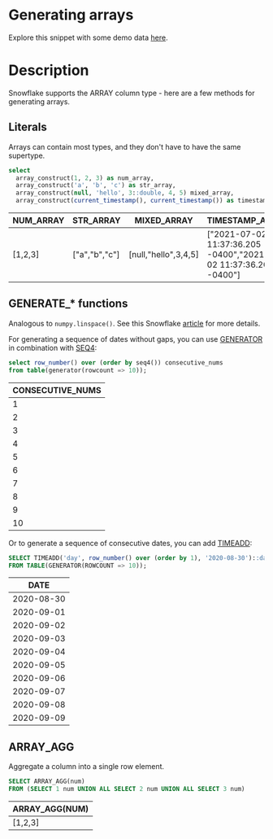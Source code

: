 # Generating arrays
Explore this snippet with some demo data [here](https://count.co/n/PeGMQjXNBBq?vm=e).



# Description
Snowflake supports the ARRAY column type - here are a few methods for generating arrays.
## Literals
Arrays can contain most types, and they don't have to have the same supertype. 

```sql
select
  array_construct(1, 2, 3) as num_array,
  array_construct('a', 'b', 'c') as str_array,
  array_construct(null, 'hello', 3::double, 4, 5) mixed_array,
  array_construct(current_timestamp(), current_timestamp()) as timestamp_array
```
| NUM_ARRAY | STR_ARRAY | MIXED_ARRAY | TIMESTAMP_ARRAY |
| --------- | --------- | ----------- | --------------- |
| [1,2,3] | ["a","b","c"] | [null,"hello",3,4,5] | ["2021-07-02 11:37:36.205 -0400","2021-07-02 11:37:36.205 -0400"] |

## GENERATE_* functions
Analogous to `numpy.linspace()`.
See this Snowflake [article](https://community.snowflake.com/s/article/Generate-gap-free-sequences-of-numbers-and-dates) for more details.


For generating a sequence of dates without gaps, you can use [GENERATOR](https://docs.snowflake.com/en/sql-reference/functions/generator.html) in combination with [SEQ4](https://docs.snowflake.com/en/sql-reference/functions/seq1.html): 

```sql
select row_number() over (order by seq4()) consecutive_nums
from table(generator(rowcount => 10));
```
| CONSECUTIVE_NUMS |
| ---------------- |
| 1 |
| 2 |
| 3 |
| 4 |
| 5 |
| 6 |
| 7 |
| 8 |
| 9 |
| 10 |

Or to generate a sequence of consecutive dates, you can add [TIMEADD](https://docs.snowflake.com/en/sql-reference/functions/timeadd.html): 

```sql
SELECT TIMEADD('day', row_number() over (order by 1), '2020-08-30')::date date 
FROM TABLE(GENERATOR(ROWCOUNT => 10));
```
| DATE |
| ---------------- |
| 2020-08-30 |
| 2020-09-01 |
| 2020-09-02 |
| 2020-09-03 |
| 2020-09-04 |
| 2020-09-05 |
| 2020-09-06 |
| 2020-09-07 |
| 2020-09-08 |
| 2020-09-09 |

## ARRAY_AGG
Aggregate a column into a single row element.

```sql
SELECT ARRAY_AGG(num)
FROM (SELECT 1 num UNION ALL SELECT 2 num UNION ALL SELECT 3 num)
```
| ARRAY_AGG(NUM) |
| ---------------- |
| [1,2,3] |
